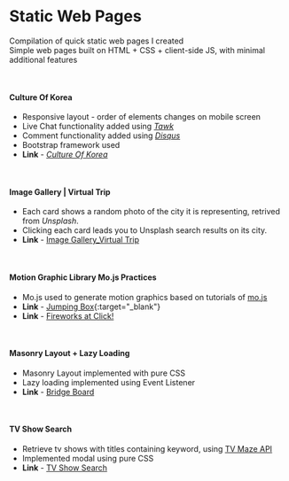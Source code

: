 # Static Web Pages
Compilation of quick static web pages I created
<br>
Simple web pages built on HTML + CSS + client-side JS, with minimal additional features

<br>

#### Culture Of Korea
- Responsive layout - order of elements changes on mobile screen
- Live Chat functionality added using [*Tawk*](https://www.tawk.to/)
- Comment functionality added using [*Disqus*](https://blog.disqus.com)
- Bootstrap framework used
- **Link** - [*Culture Of Korea*](../../../2021/03/31/Culture-Of-Korea.html)
<br>

#### Image Gallery | Virtual Trip
- Each card shows a random photo of the city it is representing, retrived from *Unsplash*.
- Clicking each card leads you to Unsplash search results on its city.
- **Link** - [Image Gallery_Virtual Trip](../../../2021/03/31/image-gallery.html)
<br>

#### Motion Graphic Library Mo.js Practices
- Mo.js used to generate motion graphics based on tutorials of [mo.js](https://mojs.github.io)
- **Link** - [Jumping Box](../../../2021/03/31/mojs1.html){:target="_blank"}
- **Link** - [Fireworks at Click!](../../../2021/03/31/mojs2.html)
<br>

#### Masonry Layout + Lazy Loading
- Masonry Layout implemented with pure CSS
- Lazy loading implemented using Event Listener
- **Link** - [Bridge Board](../../../2021/03/31/masonry-fontello.html)
<br>

#### TV Show Search
- Retrieve tv shows with titles containing keyword, using [TV Maze API](https://www.tvmaze.com/api)
- Implemented modal using pure CSS
- **Link** - [TV Show Search](../../../2021/03/31/tvShows.html)

